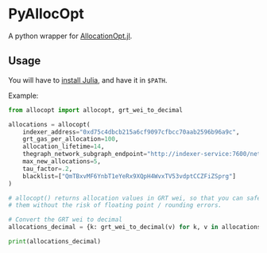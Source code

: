 # PyAllocOpt

A python wrapper for [AllocationOpt.jl](https://github.com/graphprotocol/AllocationOpt.jl).

## Usage

You will have to [install Julia](https://julialang.org/downloads/), and have it in `$PATH`.

Example:

```python
from allocopt import allocopt, grt_wei_to_decimal

allocations = allocopt(
    indexer_address="0xd75c4dbcb215a6cf9097cfbcc70aab2596b96a9c",
    grt_gas_per_allocation=100,
    allocation_lifetime=14,
    thegraph_network_subgraph_endpoint="http://indexer-service:7600/network",
    max_new_allocations=5,
    tau_factor=.2,
    blacklist=["QmTBxvMF6YnbT1eYeRx9XQpH4WvxTV53vdptCCZFiZSprg"]
)

# allocopt() returns allocation values in GRT wei, so that you can safely do math on
# them without the risk of floating point / rounding errors.

# Convert the GRT wei to decimal
allocations_decimal = {k: grt_wei_to_decimal(v) for k, v in allocations.items()}

print(allocations_decimal)
```
